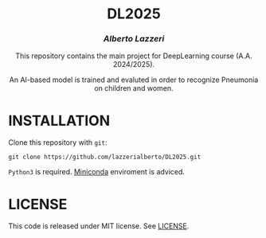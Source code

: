 <div align="center">

# DL2025
### *Alberto Lazzeri*

This repository contains the main project for DeepLearning course (A.A. 2024/2025).

An AI-based model is trained and evaluted in order to recognize Pneumonia on children and women.

</div>

# INSTALLATION
Clone this repository with `git`:

```shell
git clone https://github.com/lazzerialberto/DL2025.git
```

`Python3` is required. [Miniconda](https://www.anaconda.com/docs/getting-started/miniconda/install) enviroment is adviced.

# LICENSE
This code is released under MIT license. See [LICENSE](./LICENSE).